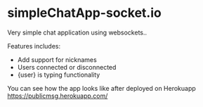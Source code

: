 # simpleChatApp-socket.io

Very simple chat application using websockets..

Features includes:
- Add support for nicknames
- Users connected or disconnected
- {user} is typing functionality

You can see how the app looks like after deployed on Herokuapp
https://publicmsg.herokuapp.com/
